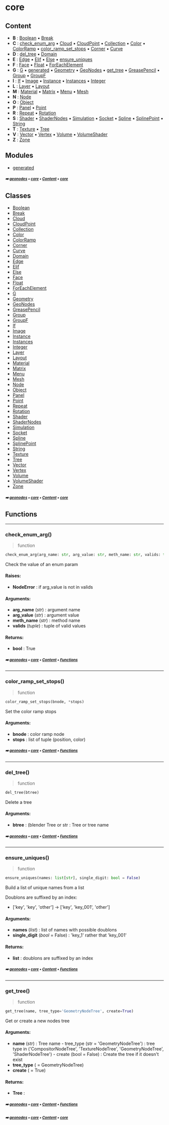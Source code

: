 # core



## Content

- **B** : [Boolean](boolean.md#boolean) :black_small_square: [Break](break.md#break)
- **C** : [check_enum_arg](core.md#check_enum_arg) :black_small_square: [Cloud](cloud.md#cloud) :black_small_square: [CloudPoint](cloudpoint.md#cloudpoint) :black_small_square: [Collection](collection.md#collection) :black_small_square: [Color](color.md#color) :black_small_square: [ColorRamp](colorramp.md#colorramp) :black_small_square: [color_ramp_set_stops](core.md#color_ramp_set_stops) :black_small_square: [Corner](corner.md#corner) :black_small_square: [Curve](curve.md#curve)
- **D** : [del_tree](core.md#del_tree) :black_small_square: [Domain](domain.md#domain)
- **E** : [Edge](edge.md#edge) :black_small_square: [Elif](elif.md#elif) :black_small_square: [Else](else.md#else) :black_small_square: [ensure_uniques](core.md#ensure_uniques)
- **F** : [Face](face.md#face) :black_small_square: [Float](float.md#float) :black_small_square: [ForEachElement](foreachelement.md#foreachelement)
- **G** : [G](g.md#g) :black_small_square: [generated](generated.md#generated) :black_small_square: [Geometry](geometry.md#geometry) :black_small_square: [GeoNodes](geonodes.md#geonodes) :black_small_square: [get_tree](core.md#get_tree) :black_small_square: [GreasePencil](greasepencil.md#greasepencil) :black_small_square: [Group](group.md#group) :black_small_square: [GroupF](groupf.md#groupf)
- **I** : [If](if.md#if) :black_small_square: [Image](image.md#image) :black_small_square: [Instance](instance.md#instance) :black_small_square: [Instances](instances.md#instances) :black_small_square: [Integer](integer.md#integer)
- **L** : [Layer](layer.md#layer) :black_small_square: [Layout](layout.md#layout)
- **M** : [Material](material.md#material) :black_small_square: [Matrix](matrix.md#matrix) :black_small_square: [Menu](menu.md#menu) :black_small_square: [Mesh](mesh.md#mesh)
- **N** : [Node](node.md#node)
- **O** : [Object](object.md#object)
- **P** : [Panel](panel.md#panel) :black_small_square: [Point](point.md#point)
- **R** : [Repeat](repeat.md#repeat) :black_small_square: [Rotation](rotation.md#rotation)
- **S** : [Shader](shader.md#shader) :black_small_square: [ShaderNodes](shadernodes.md#shadernodes) :black_small_square: [Simulation](simulation.md#simulation) :black_small_square: [Socket](socket.md#socket) :black_small_square: [Spline](spline.md#spline) :black_small_square: [SplinePoint](splinepoint.md#splinepoint) :black_small_square: [String](string.md#string)
- **T** : [Texture](texture.md#texture) :black_small_square: [Tree](tree.md#tree)
- **V** : [Vector](vector.md#vector) :black_small_square: [Vertex](vertex.md#vertex) :black_small_square: [Volume](volume.md#volume) :black_small_square: [VolumeShader](volumeshader.md#volumeshader)
- **Z** : [Zone](zone.md#zone)

## Modules



- [generated](generated.md#generated)

##### <sub>:arrow_right: [geonodes](index.md#geonodes) :black_small_square: [core](core.md#core) :black_small_square: [Content](core.md#content) :black_small_square: [core](core.md#core)</sub>

## Classes



- [Boolean](boolean.md#boolean)
- [Break](break.md#break)
- [Cloud](cloud.md#cloud)
- [CloudPoint](cloudpoint.md#cloudpoint)
- [Collection](collection.md#collection)
- [Color](color.md#color)
- [ColorRamp](colorramp.md#colorramp)
- [Corner](corner.md#corner)
- [Curve](curve.md#curve)
- [Domain](domain.md#domain)
- [Edge](edge.md#edge)
- [Elif](elif.md#elif)
- [Else](else.md#else)
- [Face](face.md#face)
- [Float](float.md#float)
- [ForEachElement](foreachelement.md#foreachelement)
- [G](g.md#g)
- [Geometry](geometry.md#geometry)
- [GeoNodes](geonodes.md#geonodes)
- [GreasePencil](greasepencil.md#greasepencil)
- [Group](group.md#group)
- [GroupF](groupf.md#groupf)
- [If](if.md#if)
- [Image](image.md#image)
- [Instance](instance.md#instance)
- [Instances](instances.md#instances)
- [Integer](integer.md#integer)
- [Layer](layer.md#layer)
- [Layout](layout.md#layout)
- [Material](material.md#material)
- [Matrix](matrix.md#matrix)
- [Menu](menu.md#menu)
- [Mesh](mesh.md#mesh)
- [Node](node.md#node)
- [Object](object.md#object)
- [Panel](panel.md#panel)
- [Point](point.md#point)
- [Repeat](repeat.md#repeat)
- [Rotation](rotation.md#rotation)
- [Shader](shader.md#shader)
- [ShaderNodes](shadernodes.md#shadernodes)
- [Simulation](simulation.md#simulation)
- [Socket](socket.md#socket)
- [Spline](spline.md#spline)
- [SplinePoint](splinepoint.md#splinepoint)
- [String](string.md#string)
- [Texture](texture.md#texture)
- [Tree](tree.md#tree)
- [Vector](vector.md#vector)
- [Vertex](vertex.md#vertex)
- [Volume](volume.md#volume)
- [VolumeShader](volumeshader.md#volumeshader)
- [Zone](zone.md#zone)

##### <sub>:arrow_right: [geonodes](index.md#geonodes) :black_small_square: [core](core.md#core) :black_small_square: [Content](core.md#content) :black_small_square: [core](core.md#core)</sub>

## Functions



----------
### check_enum_arg()

> function

``` python
check_enum_arg(arg_name: str, arg_value: str, meth_name: str, valids: tuple) -> bool
```

Check the value of an enum param

#### Raises:
- **NodeError** : if arg_value is not in valids



#### Arguments:
- **arg_name** (_str_) : argument name
- **arg_value** (_str_) : argument value
- **meth_name** (_str_) : method name
- **valids** (_tuple_) : tuple of valid values



#### Returns:
- **bool** : True

##### <sub>:arrow_right: [geonodes](index.md#geonodes) :black_small_square: [core](core.md#core) :black_small_square: [Content](core.md#content) :black_small_square: [Functions](core.md#functions-2)</sub>

----------
### color_ramp_set_stops()

> function

``` python
color_ramp_set_stops(bnode, *stops)
```

Set the color ramp stops

#### Arguments:
- **bnode** : color ramp node
- **stops** : list of tuple (position, color)

##### <sub>:arrow_right: [geonodes](index.md#geonodes) :black_small_square: [core](core.md#core) :black_small_square: [Content](core.md#content) :black_small_square: [Functions](core.md#functions-2)</sub>

----------
### del_tree()

> function

``` python
del_tree(btree)
```

Delete a tree

#### Arguments:
- **btree** : (blender Tree or str : Tree or tree name

##### <sub>:arrow_right: [geonodes](index.md#geonodes) :black_small_square: [core](core.md#core) :black_small_square: [Content](core.md#content) :black_small_square: [Functions](core.md#functions-2)</sub>

----------
### ensure_uniques()

> function

``` python
ensure_uniques(names: list[str], single_digit: bool = False)
```

Build a list of unique names from a list

Doublons are suffixed by an index:
- ['key', 'key', 'other'] -> ['key', 'key_001', 'other']

#### Arguments:
- **names** (_list_) : list of names with possible doublons
- **single_digit** (_bool_ = False) : 'key_1' rather that 'key_001'



#### Returns:
- **list** : doublons are suffixed by an index

##### <sub>:arrow_right: [geonodes](index.md#geonodes) :black_small_square: [core](core.md#core) :black_small_square: [Content](core.md#content) :black_small_square: [Functions](core.md#functions-2)</sub>

----------
### get_tree()

> function

``` python
get_tree(name, tree_type='GeometryNodeTree', create=True)
```

Get or create a new nodes tree

#### Arguments:
- **name** (_str_) : Tree name - tree_type (str = 'GeometryNodeTree') : tree type in ('CompositorNodeTree', 'TextureNodeTree', 'GeometryNodeTree', 'ShaderNodeTree') - create (bool = False) : Create the tree if it doesn't exist
- **tree_type** ( = GeometryNodeTree)
- **create** ( = True)



#### Returns:
- **Tree** :

##### <sub>:arrow_right: [geonodes](index.md#geonodes) :black_small_square: [core](core.md#core) :black_small_square: [Content](core.md#content) :black_small_square: [Functions](core.md#functions-2)</sub>

##### <sub>:arrow_right: [geonodes](index.md#geonodes) :black_small_square: [core](core.md#core) :black_small_square: [Content](core.md#content) :black_small_square: [core](core.md#core)</sub>